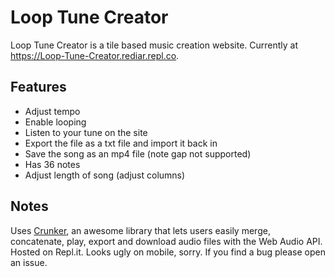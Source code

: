 # Loop Tune Creator
Loop Tune Creator is a tile based music creation website. Currently at https://Loop-Tune-Creator.rediar.repl.co.

## Features
- Adjust tempo
- Enable looping
- Listen to your tune on the site
- Export the file as a txt file and import it back in
- Save the song as an mp4 file (note gap not supported)
- Has 36 notes
- Adjust length of song (adjust columns)

## Notes
Uses [Crunker](https://github.com/jackedgson/crunker), an awesome library that lets users easily merge, concatenate, play, export and download audio files with the Web Audio API.
Hosted on Repl.it. 
Looks ugly on mobile, sorry.
If you find a bug please open an issue.